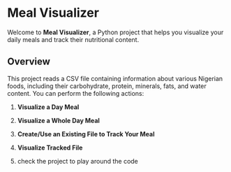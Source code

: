 # Meal Visualizer

Welcome to **Meal Visualizer**, a Python project that helps you visualize your daily meals and track their nutritional content.

## Overview

This project reads a CSV file containing information about various Nigerian foods, including their carbohydrate, protein, minerals, fats, and water content. You can perform the following actions:

1. **Visualize a Day Meal**
2. **Visualize a Whole Day Meal**
3. **Create/Use an Existing File to Track Your Meal**
4. **Visualize Tracked File**

5. check the project to play around the code
   

